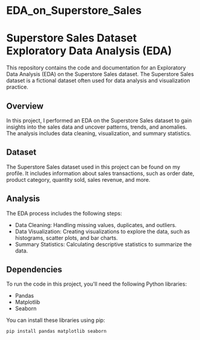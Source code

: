 # EDA_on_Superstore_Sales
# Superstore Sales Dataset Exploratory Data Analysis (EDA)

This repository contains the code and documentation for an Exploratory Data Analysis (EDA) on the Superstore Sales dataset. The Superstore Sales dataset is a fictional dataset often used for data analysis and visualization practice.

## Overview

In this project, I performed an EDA on the Superstore Sales dataset to gain insights into the sales data and uncover patterns, trends, and anomalies. The analysis includes data cleaning, visualization, and summary statistics.

## Dataset

The Superstore Sales dataset used in this project can be found on my profile. It includes information about sales transactions, such as order date, product category, quantity sold, sales revenue, and more.

## Analysis

The EDA process includes the following steps:
- Data Cleaning: Handling missing values, duplicates, and outliers.
- Data Visualization: Creating visualizations to explore the data, such as histograms, scatter plots, and bar charts.
- Summary Statistics: Calculating descriptive statistics to summarize the data.

## Dependencies

To run the code in this project, you'll need the following Python libraries:

- Pandas
- Matplotlib
- Seaborn

You can install these libraries using pip:

```bash
pip install pandas matplotlib seaborn
